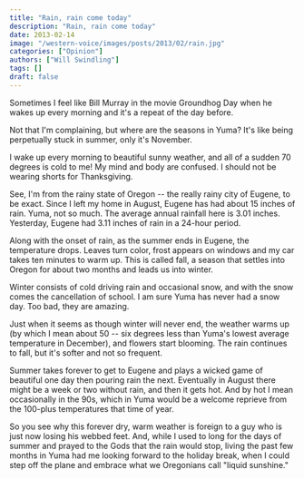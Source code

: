 ```yaml
---
title: "Rain, rain come today"
description: "Rain, rain come today"
date: 2013-02-14
image: "/western-voice/images/posts/2013/02/rain.jpg"
categories: ["Opinion"]
authors: ["Will Swindling"]
tags: []
draft: false
---
```

Sometimes I feel like Bill Murray in the movie Groundhog Day when he wakes up every morning and it's a repeat of the day before.

Not that I'm complaining, but where are the seasons in Yuma? It's like being perpetually stuck in summer, only it's November.

I wake up every morning to beautiful sunny weather, and all of a sudden 70 degrees is cold to me! My mind and body are confused. I should not be wearing shorts for Thanksgiving.

See, I'm from the rainy state of Oregon -- the really rainy city of Eugene, to be exact. Since I left my home in August, Eugene has had about 15 inches of rain. Yuma, not so much. The average annual rainfall here is 3.01 inches. Yesterday, Eugene had 3.11 inches of rain in a 24-hour period.

Along with the onset of rain, as the summer ends in Eugene, the temperature drops. Leaves turn color, frost appears on windows and my car takes ten minutes to warm up. This is called fall, a season that settles into Oregon for about two months and leads us into winter.

Winter consists of cold driving rain and occasional snow, and with the snow comes the cancellation of school. I am sure Yuma has never had a snow day. Too bad, they are amazing.

Just when it seems as though winter will never end, the weather warms up (by which I mean about 50 -- six degrees less than Yuma's lowest average temperature in December), and flowers start blooming. The rain continues to fall, but it's softer and not so frequent.

Summer takes forever to get to Eugene and plays a wicked game of beautiful one day then pouring rain the next. Eventually in August there might be a week or two without rain, and then it gets hot. And by hot I mean occasionally in the 90s, which in Yuma would be a welcome reprieve from the 100-plus temperatures that time of year.

So you see why this forever dry, warm weather is foreign to a guy who is just now losing his webbed feet. And, while I used to long for the days of summer and prayed to the Gods that the rain would stop, living the past few months in Yuma had me looking forward to the holiday break, when I could step off the plane and embrace what we Oregonians call "liquid sunshine."
